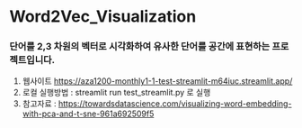 # Word2Vec_Visualization 

###  단어를 2,3 차원의 벡터로 시각화하여 유사한 단어를 공간에 표현하는 프로젝트입니다.

1. 웹사이트 https://aza1200-monthly1-1-test-streamlit-m64iuc.streamlit.app/
2. 로컬 실행방법 : streamlit run test_streamlit.py 로 실행
3. 참고자료 : https://towardsdatascience.com/visualizing-word-embedding-with-pca-and-t-sne-961a692509f5
